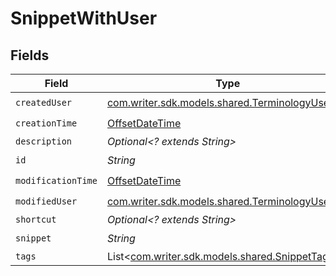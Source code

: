 # SnippetWithUser


## Fields

| Field                                                                                     | Type                                                                                      | Required                                                                                  | Description                                                                               |
| ----------------------------------------------------------------------------------------- | ----------------------------------------------------------------------------------------- | ----------------------------------------------------------------------------------------- | ----------------------------------------------------------------------------------------- |
| `createdUser`                                                                             | [com.writer.sdk.models.shared.TerminologyUser](../../models/shared/TerminologyUser.md)    | :heavy_check_mark:                                                                        | N/A                                                                                       |
| `creationTime`                                                                            | [OffsetDateTime](https://docs.oracle.com/javase/8/docs/api/java/time/OffsetDateTime.html) | :heavy_check_mark:                                                                        | N/A                                                                                       |
| `description`                                                                             | *Optional<? extends String>*                                                              | :heavy_minus_sign:                                                                        | N/A                                                                                       |
| `id`                                                                                      | *String*                                                                                  | :heavy_check_mark:                                                                        | N/A                                                                                       |
| `modificationTime`                                                                        | [OffsetDateTime](https://docs.oracle.com/javase/8/docs/api/java/time/OffsetDateTime.html) | :heavy_check_mark:                                                                        | N/A                                                                                       |
| `modifiedUser`                                                                            | [com.writer.sdk.models.shared.TerminologyUser](../../models/shared/TerminologyUser.md)    | :heavy_check_mark:                                                                        | N/A                                                                                       |
| `shortcut`                                                                                | *Optional<? extends String>*                                                              | :heavy_minus_sign:                                                                        | N/A                                                                                       |
| `snippet`                                                                                 | *String*                                                                                  | :heavy_check_mark:                                                                        | N/A                                                                                       |
| `tags`                                                                                    | List<[com.writer.sdk.models.shared.SnippetTagV2](../../models/shared/SnippetTagV2.md)>    | :heavy_minus_sign:                                                                        | N/A                                                                                       |
